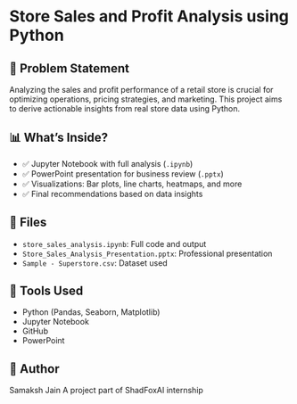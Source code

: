 # Store Sales and Profit Analysis using Python

## 📌 Problem Statement
Analyzing the sales and profit performance of a retail store is crucial for optimizing operations, pricing strategies, and marketing. This project aims to derive actionable insights from real store data using Python.

## 📊 What’s Inside?
- ✅ Jupyter Notebook with full analysis (`.ipynb`)
- ✅ PowerPoint presentation for business review (`.pptx`)
- ✅ Visualizations: Bar plots, line charts, heatmaps, and more
- ✅ Final recommendations based on data insights

## 📁 Files
- `store_sales_analysis.ipynb`: Full code and output  
- `Store_Sales_Analysis_Presentation.pptx`: Professional presentation  
- `Sample - Superstore.csv`: Dataset used  

## 🚀 Tools Used
- Python (Pandas, Seaborn, Matplotlib)
- Jupyter Notebook
- GitHub
- PowerPoint

## 👤 Author
Samaksh Jain
A project part of ShadFoxAI internship
